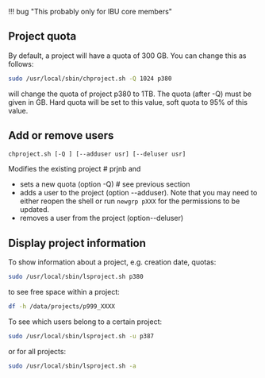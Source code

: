 !!! bug "This probably only for IBU core members"

## Project quota

By default, a project will have a quota of 300 GB. You can change this as follows:

```sh
sudo /usr/local/sbin/chproject.sh -Q 1024 p380
```

will change the quota of project p380 to 1TB. The quota (after -Q) must be given in GB. Hard quota will be set to this value, soft quota to 95% of this value.

## Add or remove users

```sh
chproject.sh [-Q ] [--adduser usr] [--deluser usr]
```

Modifies the existing project # prjnb and

*   sets a new quota (option -Q) # see previous section
*   adds a user to the project (option --adduser). Note that you may need to either reopen the shell or run `newgrp pXXX` for the permissions to be updated.
*   removes a user from the project (option--deluser)

## Display project information

To show information about a project, e.g. creation date, quotas:

```sh
sudo /usr/local/sbin/lsproject.sh p380
```

to see free space within a project:

```sh
df -h /data/projects/p999_XXXX
```

To see which users belong to a certain project:

```sh
sudo /usr/local/sbin/lsproject.sh -u p387
```

or for all projects:

```sh
sudo /usr/local/sbin/lsproject.sh -a
```
